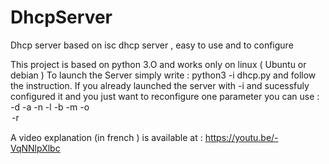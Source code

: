 # DhcpServer
Dhcp server based on isc dhcp server , easy to use and to configure 



This project is based on python 3.O and works only on linux ( Ubuntu or debian )
To launch the Server simply write : python3 -i dhcp.py and follow the instruction.
If you already launched the server with -i and sucessfuly configured it and you just want to reconfigure one parameter you can use : 
-d <domain> 
-a <addr ip> 
-n <server name> 
-l <maxleasetime> 
-b <ipdhcp> 
-m <subnet mask> 
-o <option dns> 
-r <nb sous res> 

A video explanation (in french ) is available at : https://youtu.be/-VqNNlpXlbc
